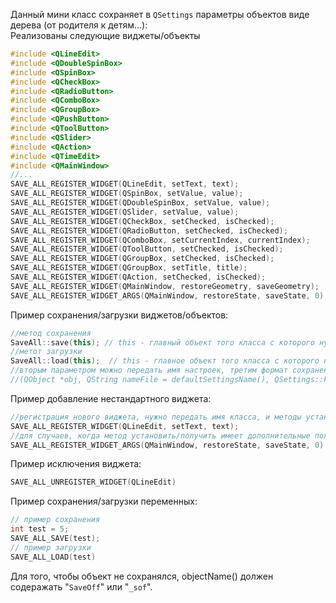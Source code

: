 Данный мини класс сохраняет в `QSettings` параметры объектов виде дерева (от родителя к детям...):  
Реализованы следующие виджеты/объекты
``` c++
#include <QLineEdit>
#include <QDoubleSpinBox>
#include <QSpinBox>
#include <QCheckBox>
#include <QRadioButton>
#include <QComboBox>
#include <QGroupBox>
#include <QPushButton>
#include <QToolButton>
#include <QSlider>
#include <QAction>
#include <QTimeEdit>
#include <QMainWindow>
//...
SAVE_ALL_REGISTER_WIDGET(QLineEdit, setText, text);
SAVE_ALL_REGISTER_WIDGET(QSpinBox, setValue, value);
SAVE_ALL_REGISTER_WIDGET(QDoubleSpinBox, setValue, value);
SAVE_ALL_REGISTER_WIDGET(QSlider, setValue, value);
SAVE_ALL_REGISTER_WIDGET(QCheckBox, setChecked, isChecked);
SAVE_ALL_REGISTER_WIDGET(QRadioButton, setChecked, isChecked);
SAVE_ALL_REGISTER_WIDGET(QComboBox, setCurrentIndex, currentIndex);
SAVE_ALL_REGISTER_WIDGET(QToolButton, setChecked, isChecked);
SAVE_ALL_REGISTER_WIDGET(QGroupBox, setChecked, isChecked);
SAVE_ALL_REGISTER_WIDGET(QGroupBox, setTitle, title);
SAVE_ALL_REGISTER_WIDGET(QAction, setChecked, isChecked);
SAVE_ALL_REGISTER_WIDGET(QMainWindow, restoreGeometry, saveGeometry);
SAVE_ALL_REGISTER_WIDGET_ARGS(QMainWindow, restoreState, saveState, 0);
```
Пример сохранения/загрузки виджетов/объектов:
``` c++
//метод сохранения
SaveAll::save(this); // this - главный объект того класса с которого нужно начать сохранение
//метот загрузки
SaveAll::load(this);  // this - главное объект того класса с которого нужно начать сохранение
//вторым параметром можно передать имя настроек, третим формат сохранения
//(QObject *obj, QString nameFile = defaultSettingsName(), QSettings::Format format = QSettings::Format::IniFormat)
```
Пример добавление нестандартного виджета:
``` c++
//регистрация нового виджета, нужно передать имя класса, и методы установки, получения
SAVE_ALL_REGISTER_WIDGET(QLineEdit, setText, text);
//для случаев, когда метод установить/получить имеет дополнительные поля
SAVE_ALL_REGISTER_WIDGET_ARGS(QMainWindow, restoreState, saveState, 0)
```
Пример исключения виджета:
``` c++
SAVE_ALL_UNREGISTER_WIDGET(QLineEdit)
```
Пример сохранения/загрузки переменных:
``` c++
// пример сохранения
int test = 5;
SAVE_ALL_SAVE(test);
// пример загрузки
SAVE_ALL_LOAD(test)
```
Для того, чтобы объект не сохранялся, objectName() должен содеражать "`SaveOff`" или "`_sof`".
